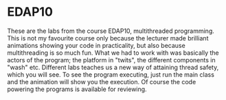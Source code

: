 # EDAP10

These are the labs from the course EDAP10, multithreaded programming. This is not my favourite course only because the lecturer made brilliant 
animations showing your code in practicality, but also because multithreading is so much fun. 
What we had to work with was basically the actors of the program; the platform in "twits", the different components in "wash" etc.
Different labs teaches us a new way of attaining thread safety, which you will see. To see the program executing, just run the main class
and the animation will show you the execution. Of course the code powering the programs is available for reviewing.
